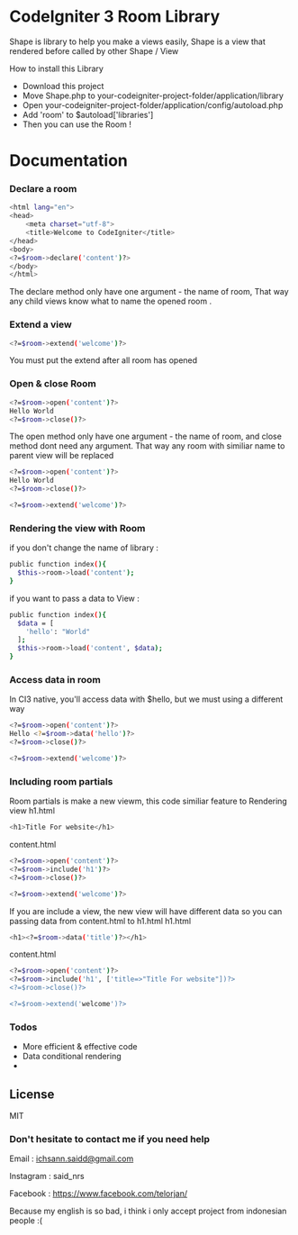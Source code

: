 # CodeIgniter 3 Room Library

Shape is library to help you make a views easily, Shape is a view that rendered before called by other Shape / View

How to install this Library 
- Download this project
- Move Shape.php to your-codeigniter-project-folder/application/library
- Open your-codeigniter-project-folder/application/config/autoload.php
- Add 'room' to $autoload['libraries']
- Then you can use the Room !

# Documentation

### Declare a room
```sh
<html lang="en">
<head>
	<meta charset="utf-8">
	<title>Welcome to CodeIgniter</title>
</head>
<body>
<?=$room->declare('content')?>
</body>
</html>
```
The declare method only have one argument - the name of room, That way any child views know what to name the opened room .

### Extend a view
```sh
<?=$room->extend('welcome')?>
```
You must put the extend after all room has opened

### Open & close Room
```sh
<?=$room->open('content')?>
Hello World
<?=$room->close()?>
```
The open method only have one argument - the name of room, and close method dont need any argument. That way any room with similiar name to parent view will be replaced
```sh
<?=$room->open('content')?>
Hello World
<?=$room->close()?>

<?=$room->extend('welcome')?>
```

### Rendering the view with Room
if you don't change the name of library :
```sh
public function index(){
  $this->room->load('content');
}
```

if you want to pass a data to View :
```sh
public function index(){
  $data = [
    'hello': "World"
  ];
  $this->room->load('content', $data);
}
```

### Access data in room
In CI3 native, you'll access data with $hello, but we must using a different way 
```sh
<?=$room->open('content')?>
Hello <?=$room->data('hello')?>
<?=$room->close()?>

<?=$room->extend('welcome')?>
```

### Including room partials
Room partials is make a new viewm, this code similiar feature to Rendering view
h1.html
```sh
<h1>Title For website</h1>
```
content.html
```sh
<?=$room->open('content')?>
<?=$room->include('h1')?>
<?=$room->close()?>

<?=$room->extend('welcome')?>
```
If you are include a view, the new view will have different data so you can passing data from content.html to h1.html
h1.html
```sh
<h1><?=$room->data('title')?></h1>
```
content.html
```sh
<?=$room->open('content')?>
<?=$room->include('h1', ['title=>"Title For website"])?>
<?=$room->close()?>

<?=$room->extend('welcome')?>
```


### Todos

 - More efficient & effective code
 - Data conditional rendering
 - 

License
----

MIT


### Don't hesitate to contact me if you need help
Email : ichsann.saidd@gmail.com

Instagram : said_nrs

Facebook : https://www.facebook.com/telorjan/

Because my english is so bad, i think i only accept project from indonesian people :(





